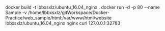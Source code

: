 docker build -t lbbxsxlz/ubuntu_16.04_nginx .
docker run -d -p 80 --name Sample -v /home/lbbxsxlz/gitWorkspace/Docker-Practice/web_sample/html:/var/www/html/website lbbxsxlz/ubuntu_16.04_nginx nginx
curl 127.0.0.1:32783
